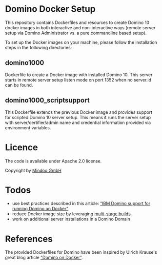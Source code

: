 # Domino Docker Setup
This repository contains Dockerfiles and resources to create Domino 10 docker images in both interactive and non-interactive ways (remote server setup via Domino Administrator vs. a pure commandline based setup).

To set up the Docker images on your machine, please follow the installation steps in the following directories:

## domino1000
Dockerfile to create a Docker image with installed Domino 10. This server starts in remote server setup listen mode on port 1352
when no server.id can be found.


## domino1000_scriptsupport
This Dockerfile extends the previous Docker image and provides support for scripted Domino 10 server setup. This means it
runs the server setup with server/certifier/admin name and credential information provided via environment variables.

# Licence
The code is available under Apache 2.0 license.

Copyright by [Mindoo GmbH](http://www.mindoo.com)

# Todos
* use best practices described in this article: ["IBM Domino support for running Domino on Docker"](http://www-01.ibm.com/support/docview.wss?uid=swg22013200)
* reduce Docker image size by leveraging [multi-stage builds](https://docs.docker.com/develop/develop-images/multistage-build/)
* work on additional server installations in a Domino Domain

# References
The provided Dockerfiles for Domino have been inspired by Ulrich Krause's great blog article ["Domino on Docker"](https://www.eknori.de/2017-08-20/domino-on-docker/).

